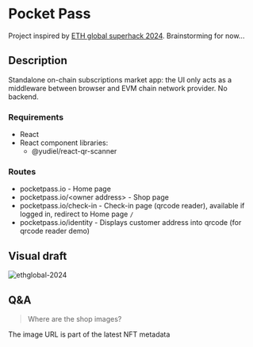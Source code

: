# Pocket Pass

Project inspired by [ETH global superhack 2024](https://ethglobal.com/events/superhack2024). Brainstorming for now...

## Description

Standalone on-chain subscriptions market app: the UI only acts as a middleware between browser and EVM chain network provider. No backend. 

### Requirements

- React
- React component libraries:
  - @yudiel/react-qr-scanner

### Routes

- pocketpass.io - Home page
- pocketpass.io/\<owner address\> - Shop page
- pocketpass.io/check-in - Check-in page (qrcode reader), available if logged in, redirect to Home page `/`
- pocketpass.io/identity - Displays customer address into qrcode (for qrcode reader demo)

## Visual draft

![ethglobal-2024](https://github.com/user-attachments/assets/54a964c7-0b58-46ff-ae57-46df37413af5)

## Q&A

> Where are the shop images?
> 
The image URL is part of the latest NFT metadata
